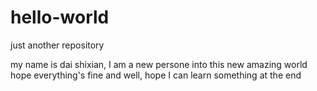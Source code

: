 # hello-world
just another repository

my name is dai shixian, I am a new persone into this new amazing world
hope everything's fine
and well, hope I can learn something at the end


